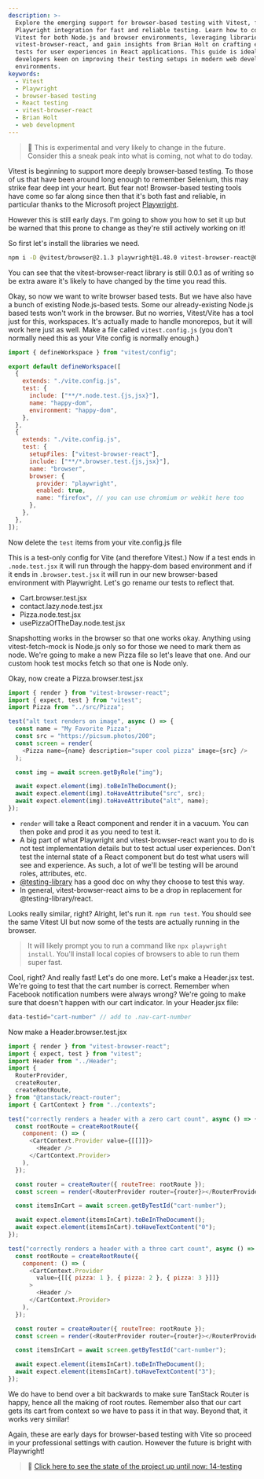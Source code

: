 ```yaml
---
description: >-
  Explore the emerging support for browser-based testing with Vitest, featuring
  Playwright integration for fast and reliable testing. Learn how to configure
  Vitest for both Node.js and browser environments, leveraging libraries like
  vitest-browser-react, and gain insights from Brian Holt on crafting effective
  tests for user experiences in React applications. This guide is ideal for
  developers keen on improving their testing setups in modern web development
  environments.
keywords:
  - Vitest
  - Playwright
  - browser-based testing
  - React testing
  - vitest-browser-react
  - Brian Holt
  - web development
---
```

> 🚨 This is experimental and very likely to change in the future. Consider this a sneak peak into what is coming, not what to do today.

Vitest is beginning to support more deeply browser-based testing. To those of us that have been around long enough to remember Selenium, this may strike fear deep int your heart. But fear not! Browser-based testing tools have come so far along since then that it's both fast and reliable, in particular thanks to the Microsoft project [Playwright][playwright].

However this is still early days. I'm going to show you how to set it up but be warned that this prone to change as they're still actively working on it!

So first let's install the libraries we need.

```bash
npm i -D @vitest/browser@2.1.3 playwright@1.48.0 vitest-browser-react@0.0.1
```

You can see that the vitest-browser-react library is still 0.0.1 as of writing so be extra aware it's likely to have changed by the time you read this.

Okay, so now we want to write browser based tests. But we have also have a bunch of existing Node.js-based tests. Some our already-existing Node.js based tests won't work in the browser. But no worries, Vitest/Vite has a tool just for this, workspaces. It's actually made to handle monorepos, but it will work here just as well. Make a file called `vitest.config.js` (you don't normally need this as your Vite config is normally enough.)

```javascript
import { defineWorkspace } from "vitest/config";

export default defineWorkspace([
  {
    extends: "./vite.config.js",
    test: {
      include: ["**/*.node.test.{js,jsx}"],
      name: "happy-dom",
      environment: "happy-dom",
    },
  },
  {
    extends: "./vite.config.js",
    test: {
      setupFiles: ["vitest-browser-react"],
      include: ["**/*.browser.test.{js,jsx}"],
      name: "browser",
      browser: {
        provider: "playwright",
        enabled: true,
        name: "firefox", // you can use chromium or webkit here too
      },
    },
  },
]);
```

Now delete the `test` items from your vite.config.js file

This is a test-only config for Vite (and therefore Vitest.) Now if a test ends in `.node.test.jsx` it will run through the happy-dom based environment and if it ends in `.browser.test.jsx` it will run in our new browser-based environment with Playwright. Let's go rename our tests to reflect that.

- Cart.browser.test.jsx
- contact.lazy.node.test.jsx
- Pizza.node.test.jsx
- usePizzaOfTheDay.node.test.jsx

Snapshotting works in the browser so that one works okay. Anything using vitest-fetch-mock is Node.js only so for those we need to mark them as node. We're going to make a new Pizza file so let's leave that one. And our custom hook test mocks fetch so that one is Node only.

Okay, now create a Pizza.browser.test.jsx

```javascript
import { render } from "vitest-browser-react";
import { expect, test } from "vitest";
import Pizza from "../src/Pizza";

test("alt text renders on image", async () => {
  const name = "My Favorite Pizza";
  const src = "https://picsum.photos/200";
  const screen = render(
    <Pizza name={name} description="super cool pizza" image={src} />
  );

  const img = await screen.getByRole("img");

  await expect.element(img).toBeInTheDocument();
  await expect.element(img).toHaveAttribute("src", src);
  await expect.element(img).toHaveAttribute("alt", name);
});
```

- `render` will take a React component and render it in a vacuum. You can then poke and prod it as you need to test it.
- A big part of what Playwright and vitest-browser-react want you to do is not test implementation details but to test actual user experiences. Don't test the internal state of a React component but do test what users will see and experience. As such, a lot of we'll be testing will be around roles, attributes, etc.
- [@testing-library][principles] has a good doc on why they choose to test this way.
- In general, vitest-browser-react aims to be a drop in replacement for @testing-library/react.

Looks really similar, right? Alright, let's run it. `npm run test`. You should see the same Vitest UI but now some of the tests are actually running in the browser.

> It will likely prompt you to run a command like `npx playwright install`. You'll install local copies of browsers to able to run them super fast.

Cool, right? And really fast! Let's do one more. Let's make a Header.jsx test. We're going to test that the cart number is correct. Remember when Facebook notification numbers were always wrong? We're going to make sure that doesn't happen with our cart indicator. In your Header.jsx file:

```javascript
data-testid="cart-number" // add to .nav-cart-number
```

Now make a Header.browser.test.jsx

```javascript
import { render } from "vitest-browser-react";
import { expect, test } from "vitest";
import Header from "../Header";
import {
  RouterProvider,
  createRouter,
  createRootRoute,
} from "@tanstack/react-router";
import { CartContext } from "../contexts";

test("correctly renders a header with a zero cart count", async () => {
  const rootRoute = createRootRoute({
    component: () => (
      <CartContext.Provider value={[[]]}>
        <Header />
      </CartContext.Provider>
    ),
  });

  const router = createRouter({ routeTree: rootRoute });
  const screen = render(<RouterProvider router={router}></RouterProvider>);

  const itemsInCart = await screen.getByTestId("cart-number");

  await expect.element(itemsInCart).toBeInTheDocument();
  await expect.element(itemsInCart).toHaveTextContent("0");
});

test("correctly renders a header with a three cart count", async () => {
  const rootRoute = createRootRoute({
    component: () => (
      <CartContext.Provider
        value={[[{ pizza: 1 }, { pizza: 2 }, { pizza: 3 }]]}
      >
        <Header />
      </CartContext.Provider>
    ),
  });

  const router = createRouter({ routeTree: rootRoute });
  const screen = render(<RouterProvider router={router}></RouterProvider>);

  const itemsInCart = await screen.getByTestId("cart-number");

  await expect.element(itemsInCart).toBeInTheDocument();
  await expect.element(itemsInCart).toHaveTextContent("3");
});
```

We do have to bend over a bit backwards to make sure TanStack Router is happy, hence all the making of root routes. Remember also that our cart gets its cart from context so we have to pass it in that way. Beyond that, it works very similar!

Again, these are early days for browser-based testing with Vite so proceed in your professional settings with caution. However the future is bright with Playwright!

> 🏁 [Click here to see the state of the project up until now: 14-testing][step]

[step]: https://github.com/btholt/citr-v9-project/tree/master/14-testing
[principles]: https://testing-library.com/docs/guiding-principles
[playwright]: https://playwright.dev/
